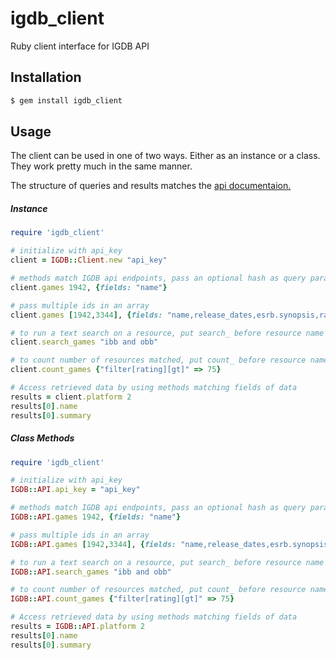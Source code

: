 # igdb_client
Ruby client interface for IGDB API

## Installation
```ruby
$ gem install igdb_client
```

## Usage
The client can be used in one of two ways. Either as an instance or a class.
They work pretty much in the same manner.

The structure of queries and results matches the [api documentaion.](https://igdb.github.io/api/)

##### Instance
```ruby
require 'igdb_client'

# initialize with api_key
client = IGDB::Client.new "api_key"

# methods match IGDB api endpoints, pass an optional hash as query params
client.games 1942, {fields: "name"}

# pass multiple ids in an array
client.games [1942,3344], {fields: "name,release_dates,esrb.synopsis,rating"}

# to run a text search on a resource, put search_ before resource name
client.search_games "ibb and obb"

# to count number of resources matched, put count_ before resource name
client.count_games {"filter[rating][gt]" => 75}

# Access retrieved data by using methods matching fields of data
results = client.platform 2
results[0].name
results[0].summary
```



##### Class Methods
```ruby
require 'igdb_client'

# initialize with api_key
IGDB::API.api_key = "api_key"

# methods match IGDB api endpoints, pass an optional hash as query params
IGDB::API.games 1942, {fields: "name"}

# pass multiple ids in an array
IGDB::API.games [1942,3344], {fields: "name,release_dates,esrb.synopsis,rating"}

# to run a text search on a resource, put search_ before resource name
IGDB::API.search_games "ibb and obb"

# to count number of resources matched, put count_ before resource name
IGDB::API.count_games {"filter[rating][gt]" => 75}

# Access retrieved data by using methods matching fields of data
results = IGDB::API.platform 2
results[0].name
results[0].summary
```
